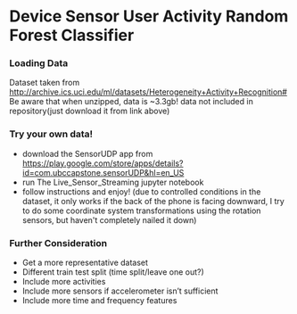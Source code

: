 # Device Sensor User Activity Random Forest Classifier
### Loading Data
Dataset taken from http://archive.ics.uci.edu/ml/datasets/Heterogeneity+Activity+Recognition#
Be aware that when unzipped, data is ~3.3gb!
data not included in repository(just download it from link above)

### Try your own data!
* download the SensorUDP app from
https://play.google.com/store/apps/details?id=com.ubccapstone.sensorUDP&hl=en_US  
* run The Live_Sensor_Streaming jupyter notebook
* follow instructions and enjoy! (due to controlled conditions in the dataset, it only works if the back of the phone is facing downward, I try to do some coordinate system transformations using the rotation sensors, but haven't completely nailed it down)

### Further Consideration
* Get a more representative dataset
* Different train test split (time split/leave one out?)
* Include more activities
* Include more sensors if accelerometer isn’t sufficient
* Include more time and frequency features
